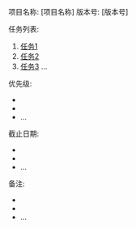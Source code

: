 
项目名称: [项目名称]
版本号: [版本号]

任务列表:
1. [任务1]
2. [任务2]
3. [任务3]
...

优先级:
- [任务1]: [优先级]
- [任务2]: [优先级]
- [任务3]: [优先级]
...

截止日期:
- [任务1]: [截止日期]
- [任务2]: [截止日期]
- [任务3]: [截止日期]
...

备注:
- [任务1]: [备注]
- [任务2]: [备注]
- [任务3]: [备注]
...